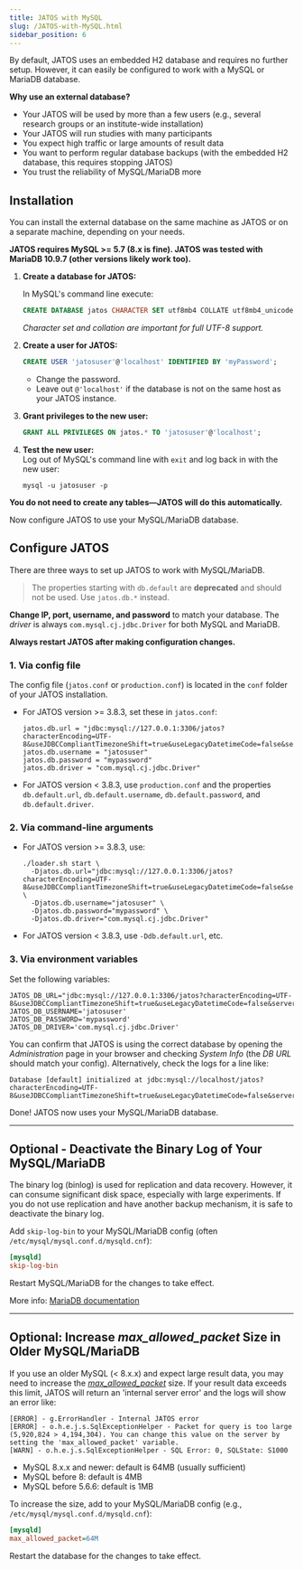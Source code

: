 ```yaml
---
title: JATOS with MySQL
slug: /JATOS-with-MySQL.html
sidebar_position: 6
---
```


By default, JATOS uses an embedded H2 database and requires no further setup. However, it can easily be configured to work with a MySQL or MariaDB database.

**Why use an external database?**
- Your JATOS will be used by more than a few users (e.g., several research groups or an institute-wide installation)
- Your JATOS will run studies with many participants
- You expect high traffic or large amounts of result data
- You want to perform regular database backups (with the embedded H2 database, this requires stopping JATOS)
- You trust the reliability of MySQL/MariaDB more

## Installation

You can install the external database on the same machine as JATOS or on a separate machine, depending on your needs.

**JATOS requires MySQL >= 5.7 (8.x is fine). JATOS was tested with MariaDB 10.9.7 (other versions likely work too).**

1. **Create a database for JATOS:**

   In MySQL's command line execute:

   ```sql
   CREATE DATABASE jatos CHARACTER SET utf8mb4 COLLATE utf8mb4_unicode_ci;
   ```

   _Character set and collation are important for full UTF-8 support._

2. **Create a user for JATOS:**
   ```sql
   CREATE USER 'jatosuser'@'localhost' IDENTIFIED BY 'myPassword';
   ```
   - Change the password.
   - Leave out `@'localhost'` if the database is not on the same host as your JATOS instance.

3. **Grant privileges to the new user:**
   ```sql
   GRANT ALL PRIVILEGES ON jatos.* TO 'jatosuser'@'localhost';
   ```

4. **Test the new user:**  
   Log out of MySQL's command line with `exit` and log back in with the new user:
   ```shell
   mysql -u jatosuser -p
   ```

**You do not need to create any tables—JATOS will do this automatically.**

Now configure JATOS to use your MySQL/MariaDB database.

## Configure JATOS

There are three ways to set up JATOS to work with MySQL/MariaDB.

> The properties starting with `db.default` are **deprecated** and should not be used. Use `jatos.db.*` instead.

**Change IP, port, username, and password** to match your database. The _driver_ is always `com.mysql.cj.jdbc.Driver` for both MySQL and MariaDB.

**Always restart JATOS after making configuration changes.**

### 1. Via config file

The config file (`jatos.conf` or `production.conf`) is located in the `conf` folder of your JATOS installation.

- For JATOS version >= 3.8.3, set these in `jatos.conf`:
    ```properties
    jatos.db.url = "jdbc:mysql://127.0.0.1:3306/jatos?characterEncoding=UTF-8&useJDBCCompliantTimezoneShift=true&useLegacyDatetimeCode=false&serverTimezone=UTC"
    jatos.db.username = "jatosuser"
    jatos.db.password = "mypassword"
    jatos.db.driver = "com.mysql.cj.jdbc.Driver"
    ```
- For JATOS version < 3.8.3, use `production.conf` and the properties `db.default.url`, `db.default.username`, `db.default.password`, and `db.default.driver`.

### 2. Via command-line arguments

- For JATOS version >= 3.8.3, use:
    ```shell
    ./loader.sh start \
      -Djatos.db.url="jdbc:mysql://127.0.0.1:3306/jatos?characterEncoding=UTF-8&useJDBCCompliantTimezoneShift=true&useLegacyDatetimeCode=false&serverTimezone=UTC" \
      -Djatos.db.username="jatosuser" \
      -Djatos.db.password="mypassword" \
      -Djatos.db.driver="com.mysql.cj.jdbc.Driver"
    ```
- For JATOS version < 3.8.3, use `-Ddb.default.url`, etc.

### 3. Via environment variables

Set the following variables:
```shell
JATOS_DB_URL="jdbc:mysql://127.0.0.1:3306/jatos?characterEncoding=UTF-8&useJDBCCompliantTimezoneShift=true&useLegacyDatetimeCode=false&serverTimezone=UTC"
JATOS_DB_USERNAME='jatosuser'
JATOS_DB_PASSWORD='mypassword'
JATOS_DB_DRIVER='com.mysql.cj.jdbc.Driver'
```

You can confirm that JATOS is using the correct database by opening the _Administration_ page in your browser and checking _System Info_ (the _DB URL_ should match your config). Alternatively, check the logs for a line like:

```text
Database [default] initialized at jdbc:mysql://localhost/jatos?characterEncoding=UTF-8&useJDBCCompliantTimezoneShift=true&useLegacyDatetimeCode=false&serverTimezone=UTC
```

Done! JATOS now uses your MySQL/MariaDB database.

---

## Optional - Deactivate the Binary Log of Your MySQL/MariaDB

The binary log (binlog) is used for replication and data recovery. However, it can consume significant disk space, especially with large experiments. If you do not use replication and have another backup mechanism, it is safe to deactivate the binary log.

Add `skip-log-bin` to your MySQL/MariaDB config (often `/etc/mysql/mysql.conf.d/mysqld.cnf`):

```ini
[mysqld]
skip-log-bin
```

Restart MySQL/MariaDB for the changes to take effect.

More info: [MariaDB documentation](https://mariadb.com/kb/en/binary-log/)

---

## Optional: Increase _max_allowed_packet_ Size in Older MySQL/MariaDB

If you use an older MySQL (< 8.x.x) and expect large result data, you may need to increase the [_max_allowed_packet_](https://dev.mysql.com/doc/refman/8.0/en/server-system-variables.html#sysvar_max_allowed_packet) size. If your result data exceeds this limit, JATOS will return an 'internal server error' and the logs will show an error like:

```
[ERROR] - g.ErrorHandler - Internal JATOS error
[ERROR] - o.h.e.j.s.SqlExceptionHelper - Packet for query is too large (5,920,824 > 4,194,304). You can change this value on the server by setting the 'max_allowed_packet' variable.
[WARN] - o.h.e.j.s.SqlExceptionHelper - SQL Error: 0, SQLState: S1000
```

- MySQL 8.x.x and newer: default is 64MB (usually sufficient)
- MySQL before 8: default is 4MB
- MySQL before 5.6.6: default is 1MB

To increase the size, add to your MySQL/MariaDB config (e.g., `/etc/mysql/mysql.conf.d/mysqld.cnf`):

```ini
[mysqld]
max_allowed_packet=64M
```

Restart the database for the changes to take effect.
